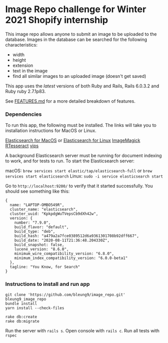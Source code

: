 # Image Repo challenge for Winter 2021 Shopify internship

This image repo allows anyone to submit an image to be uploaded to the database. Images in the database can be searched for the following characteristics:

- width
- height
- extension
- text in the image
- find all similar images to an uploaded image (doesn't get saved)

This app uses the _latest_ versions of both Ruby and Rails, Rails 6.0.3.2 and Ruby ruby 2.7.1p83.

See [FEATURES.md](/FEATURES.md) for a more detailed breakdown of features.

### Dependencies

To run this app, the following must be installed. The links will take you to installation instructions for MacOS or Linux.

[Elasticsearch for MacOS](https://www.elastic.co/guide/en/elasticsearch/reference/current/brew.html#brew) or [Elasticsearch for Linux](https://www.elastic.co/guide/en/elasticsearch/reference/current/deb.html)
[ImageMagick](https://imagemagick.org/script/download.php)
[RTesseract](https://github.com/tesseract-ocr/tesseract/wiki)
[vips](https://github.com/Nakilon/dhash-vips)

A background Elasticsearch server must be running for document indexing to work, and for tests to run. To start the Elasticsearch server:

macOS: `brew services start elastic/tap/elasticsearch-full` or `brew services start elasticsearch`
Linux: `sudo -i service elasticsearch start`

Go to `http://localhost:9200/` to verify that it started successfully. You should see something like this:

```
{
  name: "LAPTOP-OMBO549R",
  cluster_name: "elasticsearch",
  cluster_uuid: "KpkpdgWuTVepsCb9dXh42w",
  version: {
    number: "7.9.0",
    build_flavor: "default",
    build_type: "deb",
    build_hash: "a479a2a7fce0389512d6a9361301708b92dff667",
    build_date: "2020-08-11T21:36:48.204330Z",
    build_snapshot: false,
    lucene_version: "8.6.0",
    minimum_wire_compatibility_version: "6.8.0",
    minimum_index_compatibility_version: "6.0.0-beta1"
  },
  tagline: "You Know, for Search"
}
```

### Instructions to install and run app

```
git clone 'https://github.com/bleung9/image_repo.git' bleung9_image_repo
bundle install
yarn install --check-files

rake db:create
rake db:migrate
```

Run the server with `rails s`.
Open console with `rails c`.
Run all tests with `rspec`
